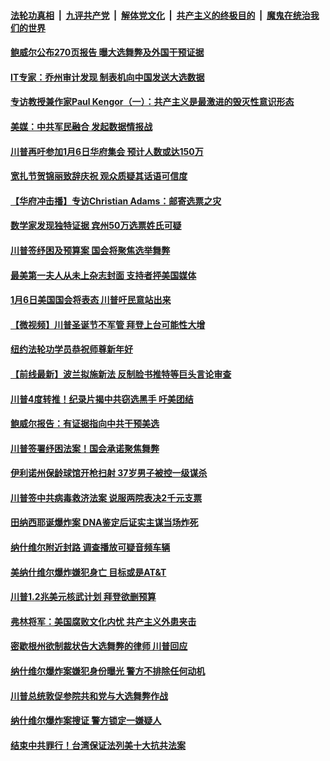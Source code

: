 

####  [法轮功真相](../../../../basic/blob/master/README.md?t=12291102) &nbsp;|&nbsp; [九评共产党](../../../../9ping.md/blob/master/README.md?t=12291102) &nbsp;|&nbsp; [解体党文化](../../../../jtdwh.md/blob/master/README.md?t=12291102)  &nbsp;|&nbsp; [共产主义的终极目的](../../../../gczydzjmd.md/blob/master/README.md?t=12291102) &nbsp;|&nbsp; [魔鬼在统治我们的世界](../../../../mgztzwmdsj.md/blob/master/README.md?t=12291102) 

#### [鲍威尔公布270页报告 曝大选舞弊及外国干预证据](../pages/prog203/a103019641.md?t=12291102) 

#### [IT专家：乔州审计发现 制表机向中国发送大选数据](../pages/prog203/a103019717.md?t=12291102) 

#### [专访教授兼作家Paul Kengor（一）：共产主义是最激进的毁灭性意识形态](../pages/prog203/a103019758.md?t=12291102) 

#### [美媒：中共军民融合  发起数据情报战](../pages/prog203/a103019729.md?t=12291102) 

#### [川普再吁参加1月6日华府集会 预计人数或达150万](../pages/prog203/a103019670.md?t=12291102) 


#### [宽扎节贺锦丽致辞庆祝 观众质疑其话语可信度](../pages/prog203/a103019503.md?t=12291102) 

#### [【华府冲击播】专访Christian Adams：邮寄选票之灾](../pages/prog203/a103019600.md?t=12291102) 

#### [数学家发现独特证据 宾州50万选票姓氏可疑](../pages/prog203/a103019497.md?t=12291102) 

#### [川普签纾困及预算案 国会将聚焦选举舞弊](../pages/prog203/a103019572.md?t=12291102) 

#### [最美第一夫人从未上杂志封面 支持者抨美国媒体](../pages/prog203/a103019506.md?t=12291102) 

#### [1月6日美国国会将表态 川普吁民意站出来](../pages/prog203/a103019546.md?t=12291102) 

#### [【微视频】川普圣诞节不军管 拜登上台可能性大增](../pages/prog203/a103019528.md?t=12291102) 

#### [纽约法轮功学员恭祝师尊新年好](../pages/prog203/a103019473.md?t=12291102) 

#### [【前线最新】波兰拟施新法 反制脸书推特等巨头言论审查](../pages/prog203/a103019383.md?t=12291102) 

#### [川普4度转推！纪录片揭中共窃选黑手 吁美团结](../pages/prog203/a103019385.md?t=12291102) 

#### [鲍威尔报告：有证据指向中共干预美选](../pages/prog203/a103019377.md?t=12291102) 

#### [川普签署纾困法案！国会承诺聚焦舞弊](../pages/prog203/a103019375.md?t=12291102) 

#### [伊利诺州保龄球馆开枪扫射 37岁男子被控一级谋杀](../pages/prog203/a103019364.md?t=12291102) 

#### [川普签中共病毒救济法案 说服两院表决2千元支票](../pages/prog203/a103019175.md?t=12291102) 

#### [田纳西耶诞爆炸案 DNA鉴定后证实主谋当场炸死](../pages/prog203/a103019136.md?t=12291102) 

#### [纳什维尔附近封路 调查播放可疑音频车辆](../pages/prog203/a103019116.md?t=12291102) 

#### [美纳什维尔爆炸嫌犯身亡 目标或是AT&T](../pages/prog203/a103019083.md?t=12291102) 

#### [川普1.2兆美元核武计划 拜登欲删预算](../pages/prog203/a103019065.md?t=12291102) 

#### [弗林将军：美国腐败文化内忧 共产主义外患夹击](../pages/prog203/a103019041.md?t=12291102) 

#### [密歇根州欲制裁状告大选舞弊的律师 川普回应](../pages/prog203/a103018998.md?t=12291102) 

#### [纳什维尔爆炸案嫌犯身份曝光 警方不排除任何动机](../pages/prog203/a103018969.md?t=12291102) 

#### [川普总统敦促参院共和党与大选舞弊作战](../pages/prog203/a103018962.md?t=12291102) 

#### [纳什维尔爆炸案搜证 警方锁定一嫌疑人](../pages/prog203/a103018950.md?t=12291102) 

#### [结束中共罪行！台湾保证法列美十大抗共法案](../pages/prog203/a103018924.md?t=12291102) 


